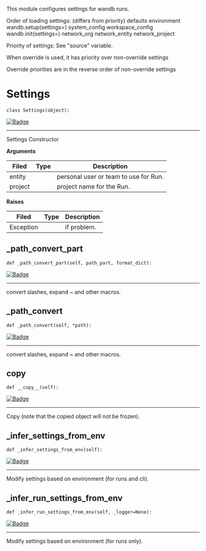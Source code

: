 This module configures settings for wandb runs.

Order of loading settings: (differs from priority)
    defaults
    environment
    wandb.setup(settings=)
    system_config
    workspace_config
    wandb.init(settings=)
    network_org
    network_entity
    network_project

Priority of settings:  See "source" variable.

When override is used, it has priority over non-override settings

Override priorities are in the reverse order of non-override settings
# Settings
`class Settings(object):`

[![Badge](https://img.shields.io/badge/View%20source%20on%20GitHub-black?style=for-the-badge&logo=github)](https://github.com/wandb/client/tree/master/wandb/sdk/wandb_settings.py#L187-#L951)

****
    
Settings Constructor

    
**Arguments**
    

    
| **Filed** | **Type** | **Description** |
|--|--|--|
| entity |  | personal user or team to use for Run. |
| project |  | project name for the Run. |
**Raises**
    

    
| **Filed** | **Type** | **Description** |
|--|--|--|
| Exception |  | if problem. |
## _path_convert_part
`def _path_convert_part(self, path_part, format_dict): `

[![Badge](https://img.shields.io/badge/View%20source%20on%20GitHub-black?style=for-the-badge&logo=github)](https://github.com/wandb/client/tree/master/wandb/sdk/wandb_settings.py#L610-#L619)

****
    
convert slashes, expand ~ and other macros.
    
## _path_convert
`def _path_convert(self, *path): `

[![Badge](https://img.shields.io/badge/View%20source%20on%20GitHub-black?style=for-the-badge&logo=github)](https://github.com/wandb/client/tree/master/wandb/sdk/wandb_settings.py#L621-#L645)

****
    
convert slashes, expand ~ and other macros.
    
## __copy__
`def __copy__(self): `

[![Badge](https://img.shields.io/badge/View%20source%20on%20GitHub-black?style=for-the-badge&logo=github)](https://github.com/wandb/client/tree/master/wandb/sdk/wandb_settings.py#L656-#L660)

****
    
Copy (note that the copied object will not be frozen).
    
## _infer_settings_from_env
`def _infer_settings_from_env(self): `

[![Badge](https://img.shields.io/badge/View%20source%20on%20GitHub-black?style=for-the-badge&logo=github)](https://github.com/wandb/client/tree/master/wandb/sdk/wandb_settings.py#L718-#L773)

****
    
Modify settings based on environment (for runs and cli).
    
## _infer_run_settings_from_env
`def _infer_run_settings_from_env(self, _logger=None): `

[![Badge](https://img.shields.io/badge/View%20source%20on%20GitHub-black?style=for-the-badge&logo=github)](https://github.com/wandb/client/tree/master/wandb/sdk/wandb_settings.py#L775-#L790)

****
    
Modify settings based on environment (for runs only).
    
